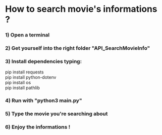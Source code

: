 # How to search movie's informations ?

### 1) Open a terminal

### 2) Get yourself into the right folder "API_SearchMovieInfo"

### 3) Install dependencies typing: 

pip install requests \
pip install python-dotenv \
pip install os \
pip install pathlib

### 4) Run with "python3 main.py"

### 5) Type the movie you're searching about

### 6) Enjoy the informations !
